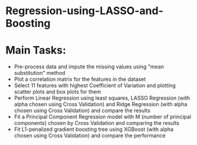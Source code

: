 # Regression-using-LASSO-and-Boosting

# Main Tasks:

- Pre-process data and impute the missing values using "mean substitution" method
- Plot a correlation matrix for the features in the dataset
- Select 11 features with highest Coefficient of Variation and plotting scatter plots and box plots for them
- Perform Linear Regression using least squares, LASSO Regression (with alpha chosen using Cross Validation) and Ridge Regression (with alpha chosen using Cross Validation) and compare the results
- Fit a Principal Component Regression model with M (number of principal components) chosen by Cross Validation and comparing the results
- Fit L1-penalized gradient boosting tree using XGBoost (with alpha chosen using Cross Validation) and compare the performance

